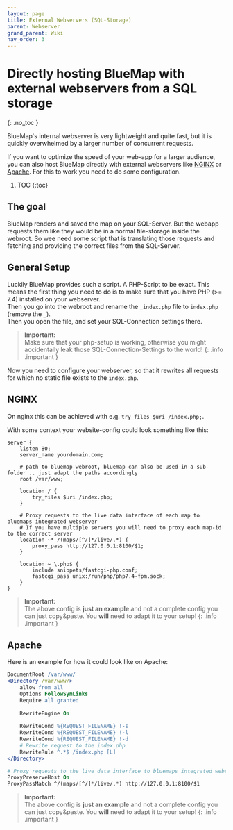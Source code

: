 ```yaml
---
layout: page
title: External Webservers (SQL-Storage)
parent: Webserver
grand_parent: Wiki
nav_order: 3
---
```


# Directly hosting BlueMap with external webservers from a SQL storage
{: .no_toc }

BlueMap's internal webserver is very lightweight and quite fast, but it is quickly overwhelmed by a larger number of
concurrent requests.

If you want to optimize the speed of your web-app for a larger audience, you can also host BlueMap directly with 
external webservers like [NGINX](https://www.nginx.com/) or [Apache](https://httpd.apache.org/). 
For this to work you need to do some configuration.

1. TOC 
{:toc}

## The goal
BlueMap renders and saved the map on your SQL-Server. But the webapp requests them like they would be in a normal file-storage
inside the webroot. So wee need some script that is translating those requests and fetching and providing the correct files 
from the SQL-Server.

## General Setup

Luckily BlueMap provides such a script. A PHP-Script to be exact. This means the first thing you need to do is to make sure
that you have PHP (>= 7.4) installed on your webserver.  
Then you go into the webroot and rename the `_index.php` file to `index.php` (remove the `_`).  
Then you open the file, and set your SQL-Connection settings there.

> **Important:**  
> Make sure that your php-setup is working, otherwise you might accidentally leak those SQL-Connection-Settings to the world!
{: .info .important }

Now you need to configure your webserver, so that it rewrites all requests for which no static file exists to the `index.php`.

## NGINX
On nginx this can be achieved with e.g. `try_files $uri /index.php;`.

With some context your website-config could look something like this:
```nginx
server {
    listen 80;
    server_name yourdomain.com;
    
    # path to bluemap-webroot, bluemap can also be used in a sub-folder .. just adapt the paths accordingly
    root /var/www;
    
    location / {
        try_files $uri /index.php;
    }
    
    # Proxy requests to the live data interface of each map to bluemaps integrated webserver
    # If you have multiple servers you will need to proxy each map-id to the correct server
    location ~* /(maps/[^/]*/live/.*) {
        proxy_pass http://127.0.0.1:8100/$1;
    }
    
    location ~ \.php$ {
        include snippets/fastcgi-php.conf;
        fastcgi_pass unix:/run/php/php7.4-fpm.sock;
    }
}
```
> **Important:**<br>
> The above config is **just an example** and not a complete config you can just copy&paste. You **will** need to adapt it to your setup!
{: .info .important }

## Apache

Here is an example for how it could look like on Apache:
```apache
DocumentRoot /var/www/
<Directory /var/www/>
    allow from all
    Options FollowSymLinks
    Require all granted
  
    RewriteEngine On
    
    RewriteCond %{REQUEST_FILENAME} !-s
    RewriteCond %{REQUEST_FILENAME} !-l
    RewriteCond %{REQUEST_FILENAME} !-d
    # Rewrite request to the index.php
    RewriteRule ^.*$ /index.php [L]  
</Directory>

# Proxy requests to the live data interface to bluemaps integrated webserver  
ProxyPreserveHost On
ProxyPassMatch ^/(maps/[^/]*/live/.*) http://127.0.0.1:8100/$1
```
> **Important:**<br>
> The above config is **just an example** and not a complete config you can just copy&paste. You **will** need to adapt it to your setup!
{: .info .important }
